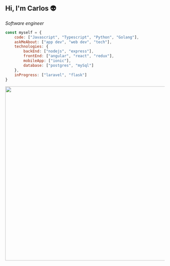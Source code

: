 ## Hi, I'm Carlos :alien:

<p>
 <em>
   Software engineer<br>
   <!-- Full stack developer at <a href="https://gat-blac.com/">Gat Blac</a><br> -->
  </em>
</p>

```javascript
const myself = {
    code: ["Javascript", "Typescript", "Python", "Golang"],
    askMeAbout: ["app dev", "web dev", "tech"],
    technologies: {
        backEnd: ["nodejs", "express"],
        frontEnd: ["angular", "react", "redux"],
        mobileApp: ["ionic"],
        database: ["postgres", "mySql"]
    },
    inProgress: ["laravel", "flask"]
}
```
<p align="center">
 <img src="https://user-images.githubusercontent.com/49846104/89431470-fbf67080-d70d-11ea-9c3a-e5bf59448de7.png" width="550">
</p>

<!--
**carlosBrown97/carlosBrown97** is a ✨ _special_ ✨ repository because its `README.md` (this file) appears on your GitHub profile.

Here are some ideas to get you started:

- 🔭 I’m currently working on ...
- 🌱 I’m currently learning ...
- 👯 I’m looking to collaborate on ...
- 🤔 I’m looking for help with ...
- 💬 Ask me about ...
- 📫 How to reach me: ...
- 😄 Pronouns: ...
- ⚡ Fun fact: ...
-->

